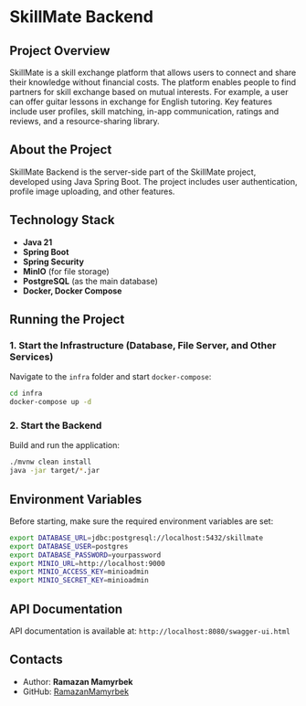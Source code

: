 # SkillMate Backend

## Project Overview

SkillMate is a skill exchange platform that allows users to connect and share their knowledge without financial costs. The platform enables people to find partners for skill exchange based on mutual interests. For example, a user can offer guitar lessons in exchange for English tutoring. Key features include user profiles, skill matching, in-app communication, ratings and reviews, and a resource-sharing library.

## About the Project

SkillMate Backend is the server-side part of the SkillMate project, developed using Java Spring Boot. The project includes user authentication, profile image uploading, and other features.

## Technology Stack

- **Java 21**
- **Spring Boot**
- **Spring Security**
- **MinIO** (for file storage)
- **PostgreSQL** (as the main database)
- **Docker, Docker Compose**

## Running the Project

### 1. Start the Infrastructure (Database, File Server, and Other Services)

Navigate to the `infra` folder and start `docker-compose`:

```sh
cd infra
docker-compose up -d
```

### 2. Start the Backend

Build and run the application:

```sh
./mvnw clean install
java -jar target/*.jar
```

## Environment Variables

Before starting, make sure the required environment variables are set:

```sh
export DATABASE_URL=jdbc:postgresql://localhost:5432/skillmate
export DATABASE_USER=postgres
export DATABASE_PASSWORD=yourpassword
export MINIO_URL=http://localhost:9000
export MINIO_ACCESS_KEY=minioadmin
export MINIO_SECRET_KEY=minioadmin
```

## API Documentation

API documentation is available at: `http://localhost:8080/swagger-ui.html`

## Contacts

- Author: **Ramazan Mamyrbek**
- GitHub: [RamazanMamyrbek](https://github.com/RamazanMamyrbek)